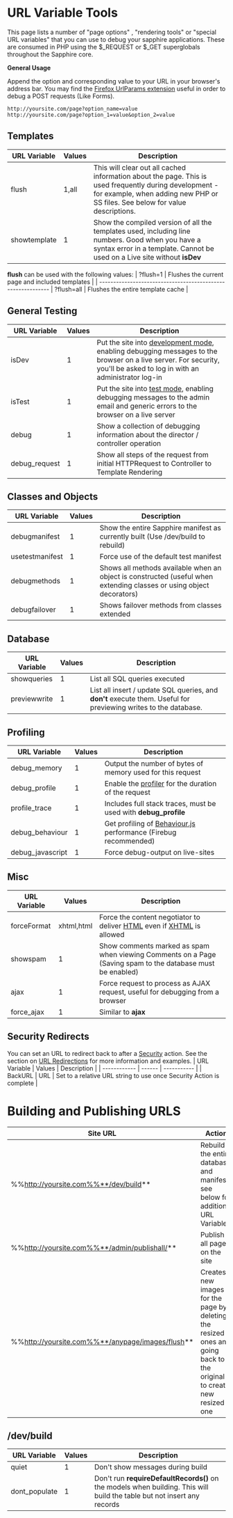 # URL Variable Tools

This page lists a number of "page options" , "rendering tools" or "special URL variables" that you can use to debug your sapphire applications.  These are consumed in PHP using the $_REQUEST or $_GET superglobals throughout the Sapphire core.

**General Usage**

Append the option and corresponding value to your URL in your browser's address bar.  You may find the [Firefox UrlParams extension](https///addons.mozilla.org/en-US/firefox/addon/1290) useful in order to debug a POST requests (Like Forms).

    http://yoursite.com/page?option_name=value
    http://yoursite.com/page?option_1=value&option_2=value

## Templates
 | URL Variable | Values | Description                                                                                                                                                                              | 
 | ------------ | ------ | -----------                                                                                                                                                                              | 
 | flush        | 1,all  | This will clear out all cached information about the page.  This is used frequently during development - for example, when adding new PHP or SS files. See below for value descriptions. | 
 | showtemplate | 1      | Show the compiled version of all the templates used, including line numbers.  Good when you have a syntax error in a template. Cannot be used on a Live site without **isDev**           | 

**flush** can be used with the following values:
 | ?flush=1 | Flushes the current page and included templates |
 | ------------------------------------------------------------
 | ?flush=all | Flushes the entire template cache |            

## General Testing
 | URL Variable  | Values | Description                                                                                                                                                                         | 
 | ------------  | ------ | -----------                                                                                                                                                                         | 
 | isDev         | 1      | Put the site into [development mode](debugging), enabling debugging messages to the browser on a live server.  For security, you'll be asked to log in with an administrator log-in | 
 | isTest        | 1      | Put the site into [test mode](debugging), enabling debugging messages to the admin email and generic errors to the browser on a live server                                         | 
 | debug         | 1      | Show a collection of debugging information about the director / controller operation                                                                                                | 
 | debug_request | 1      | Show all steps of the request from initial HTTPRequest to Controller to Template Rendering                                                                                          | 

## Classes and Objects
 | URL Variable    | Values | Description                                                                                                          | 
 | ------------    | ------ | -----------                                                                                                          | 
 | debugmanifest   | 1      | Show the entire Sapphire manifest as currently built (Use /dev/build to rebuild)                                     | 
 | usetestmanifest | 1      | Force use of the default test manifest                                                                               | 
 | debugmethods    | 1      | Shows all methods available when an object is constructed (useful when extending classes or using object decorators) | 
 | debugfailover   | 1      | Shows failover methods from classes extended                                                                         | 

## Database
 | URL Variable | Values | Description                                                                                                      | 
 | ------------ | ------ | -----------                                                                                                      | 
 | showqueries  | 1      | List all SQL queries executed                                                                                    | 
 | previewwrite | 1      | List all insert / update SQL queries, and **don't** execute them.  Useful for previewing writes to the database. | 

## Profiling
 | URL Variable     | Values | Description                                                                                      | 
 | ------------     | ------ | -----------                                                                                      | 
 | debug_memory     | 1      | Output the number of bytes of memory used for this request                                       | 
 | debug_profile    | 1      | Enable the [profiler](profiler) for the duration of the request                                  | 
 | profile_trace    | 1      | Includes full stack traces, must be used with **debug_profile**                                  | 
 | debug_behaviour  | 1      | Get profiling of [Behaviour.js](http://bennolan.com/behaviour) performance (Firebug recommended) | 
 | debug_javascript | 1      | Force debug-output on live-sites                                                                 | 

## Misc
 | URL Variable | Values     | Description                                                                                                | 
 | ------------ | ------     | -----------                                                                                                | 
 | forceFormat  | xhtml,html | Force the content negotiator to deliver [HTML](HTML) even if [XHTML](XHTML) is allowed                     | 
 | showspam     | 1          | Show comments marked as spam when viewing Comments on a Page (Saving spam to the database must be enabled) | 
 | ajax         | 1          | Force request to process as AJAX request, useful for debugging from a browser                              | 
 | force_ajax   | 1          | Similar to **ajax**                                                                                        | 

## Security Redirects
You can set an URL to redirect back to after a [Security](security) action.  See the section on [URL Redirections](security#redirect_back_to_another_page_after_login) for more information and examples.
 | URL Variable | Values | Description                                                          | 
 | ------------ | ------ | -----------                                                          | 
 | BackURL      | URL    | Set to a relative URL string to use once Security Action is complete | 

# Building and Publishing URLS

 | Site URL                                         | Action                                                                                                                | 
 | --------                                         | ------                                                                                                                | 
 | %%http://yoursite.com%%**/dev/build**            | Rebuild the entire database and manifest, see below for additional URL Variables                                      | 
 | %%http://yoursite.com%%**/admin/publishall/**    | Publish all pages on the site                                                                                         | 
 | %%http://yoursite.com%%**/anypage/images/flush** | Creates new images for the page by deleting the resized ones and going back to the original to create new resized one | 

##  /dev/build
 | URL Variable  | Values | Description                                                                                                             | 
 | ------------  | ------ | -----------                                                                                                             | 
 | quiet         | 1      | Don't show messages during build                                                                                        | 
 | dont_populate | 1      | Don't run **requireDefaultRecords()** on the models when building. This will build the table but not insert any records | 

